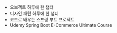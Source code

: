 - 오브젝트 하루에 한 챕터
- 디자인 패턴 하루에 한 챕터
- 코드로 배우는 스프링 부트 프로젝트
- Udemy Spring Boot E-Commerce Ultimate Course


